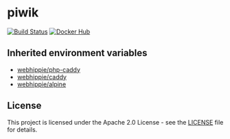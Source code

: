 # piwik

[![Build Status](https://drone.owncloud.com/api/badges/owncloud-ops/piwik/status.svg)](https://drone.owncloud.com/owncloud-ops/piwik/)
[![Docker Hub](https://img.shields.io/badge/docker-latest-blue.svg?logo=docker&logoColor=white)](https://hub.docker.com/r/owncloudops/piwik)


## Inherited environment variables

* [webhippie/php-caddy](https://github.com/dockhippie/php-caddy#available-environment-variables)
* [webhippie/caddy](https://github.com/dockhippie/caddy#available-environment-variables)
* [webhippie/alpine](https://github.com/dockhippie/alpine#available-environment-variables)

## License

This project is licensed under the Apache 2.0 License - see the [LICENSE](https://github.com/owncloud-ops/piwik/blob/master/LICENSE) file for details.
